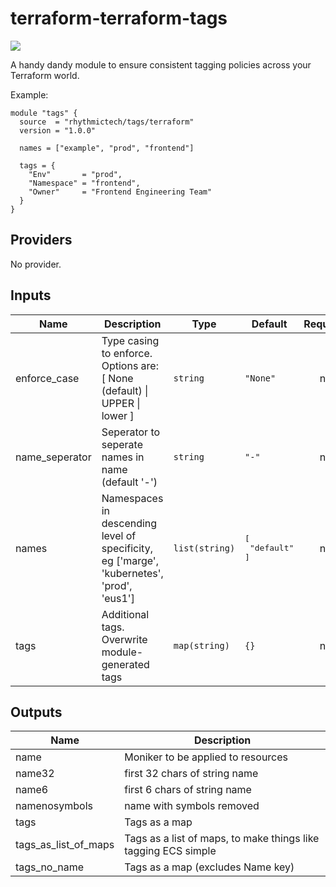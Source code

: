 # terraform-terraform-tags
[![](https://github.com/rhythmictech/terraform-terraform-tags/workflows/check/badge.svg)](https://github.com/rhythmictech/terraform-terraform-tags/actions)

A handy dandy module to ensure consistent tagging policies across your Terraform world.

Example:

```hcl
module "tags" {
  source  = "rhythmictech/tags/terraform"
  version = "1.0.0"
  
  names = ["example", "prod", "frontend"]
  
  tags = {
    "Env"       = "prod",
    "Namespace" = "frontend",
    "Owner"     = "Frontend Engineering Team"
  }
}
```

<!-- BEGINNING OF PRE-COMMIT-TERRAFORM DOCS HOOK -->
## Providers

No provider.

## Inputs

| Name | Description | Type | Default | Required |
|------|-------------|------|---------|:-----:|
| enforce\_case | Type casing to enforce. Options are: [ None (default) \| UPPER \| lower ] | `string` | `"None"` | no |
| name\_seperator | Seperator to seperate names in name (default '-') | `string` | `"-"` | no |
| names | Namespaces in descending level of specificity, eg ['marge', 'kubernetes', 'prod', 'eus1'] | `list(string)` | <pre>[<br>  "default"<br>]<br></pre> | no |
| tags | Additional tags. Overwrite module-generated tags | `map(string)` | `{}` | no |

## Outputs

| Name | Description |
|------|-------------|
| name | Moniker to be applied to resources |
| name32 | first 32 chars of string name |
| name6 | first 6 chars of string name |
| namenosymbols | name with symbols removed |
| tags | Tags as a map |
| tags\_as\_list\_of\_maps | Tags as a list of maps, to make things like tagging ECS simple |
| tags\_no\_name | Tags as a map (excludes Name key) |

<!-- END OF PRE-COMMIT-TERRAFORM DOCS HOOK -->
